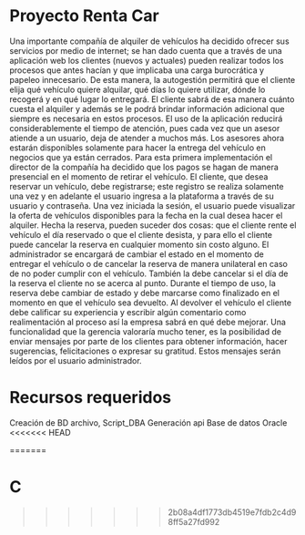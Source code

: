 # Proyecto Renta Car
Una importante compañía de alquiler de vehículos ha decidido ofrecer sus servicios por medio de
internet; se han dado cuenta que a través de una aplicación web los clientes (nuevos y actuales)
pueden realizar todos los procesos que antes hacían y que implicaba una carga burocrática y
papeleo innecesario. De esta manera, la autogestión permitirá que el cliente elija qué vehículo
quiere alquilar, qué días lo quiere utilizar, dónde lo recogerá y en qué lugar lo entregará. El cliente
sabrá de esa manera cuánto cuesta el alquiler y además se le podrá brindar información adicional
que siempre es necesaria en estos procesos. El uso de la aplicación reducirá considerablemente el
tiempo de atención, pues cada vez que un asesor atiende a un usuario, deja de atender a muchos
más. Los asesores ahora estarán disponibles solamente para hacer la entrega del vehículo en
negocios que ya están cerrados. Para esta primera implementación el director de la compañía ha
decidido que los pagos se hagan de manera presencial en el momento de retirar el vehículo.
El cliente, que desea reservar un vehículo, debe registrarse; este registro se realiza solamente una
vez y en adelante el usuario ingresa a la plataforma a través de su usuario y contraseña. Una vez
iniciada la sesión, el usuario puede visualizar la oferta de vehículos disponibles para la fecha en la
cual desea hacer el alquiler. Hecha la reserva, pueden suceder dos cosas: que el cliente rente el
vehículo el día reservado o que el cliente desista, y para ello el cliente puede cancelar la reserva en
cualquier momento sin costo alguno. El administrador se encargará de cambiar el estado en el
momento de entregar el vehículo o de cancelar la reserva de manera unilateral en caso de no poder
cumplir con el vehículo. También la debe cancelar si el día de la reserva el cliente no se acerca al
punto.
Durante el tiempo de uso, la reserva debe cambiar de estado y debe marcarse como finalizado en
el momento en que el vehículo sea devuelto. Al devolver el vehículo el cliente debe calificar su
experiencia y escribir algún comentario como realimentación al proceso así la empresa sabrá en qué
debe mejorar.
Una funcionalidad que la gerencia valoraría mucho tener, es la posibilidad de enviar mensajes por
parte de los clientes para obtener información, hacer sugerencias, felicitaciones o expresar su
gratitud. Estos mensajes serán leídos por el usuario administrador.

# Recursos requeridos

Creación de BD archivo, Script_DBA
Generación api 
Base de datos Oracle 
<<<<<<< HEAD


=======
# C
>>>>>>> 2b08a4df1773db4519e7fdb2c4d98ff5a27fd992
